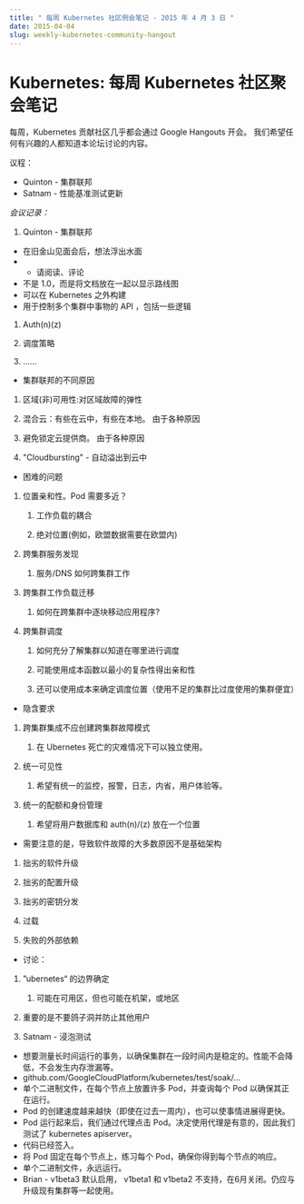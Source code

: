 ```yaml
---
title: " 每周 Kubernetes 社区例会笔记 - 2015 年 4 月 3 日 "
date: 2015-04-04
slug: weekly-kubernetes-community-hangout
---
```


# Kubernetes: 每周 Kubernetes 社区聚会笔记

每周，Kubernetes 贡献社区几乎都会通过 Google Hangouts 开会。
我们希望任何有兴趣的人都知道本论坛讨论的内容。

议程：

* Quinton - 集群联邦
* Satnam - 性能基准测试更新

*会议记录：*

1. Quinton - 集群联邦
* 在旧金山见面会后，想法浮出水面
* * 请阅读、评论
* 不是 1.0，而是将文档放在一起以显示路线图
* 可以在 Kubernetes 之外构建
* 用于控制多个集群中事物的 API ，包括一些逻辑

1. Auth(n)(z)

2. 调度策略

3. ……
* 集群联邦的不同原因

1. 区域(非)可用性:对区域故障的弹性

2. 混合云：有些在云中，有些在本地。 由于各种原因

3. 避免锁定云提供商。 由于各种原因

4. "Cloudbursting" - 自动溢出到云中

 * 困难的问题
 
 1. 位置亲和性。Pod 需要多近？

    1. 工作负载的耦合

    2. 绝对位置(例如，欧盟数据需要在欧盟内)

2. 跨集群服务发现

    1. 服务/DNS 如何跨集群工作

3. 跨集群工作负载迁移

    1. 如何在跨集群中逐块移动应用程序?

4. 跨集群调度

    1.  如何充分了解集群以知道在哪里进行调度

    2. 可能使用成本函数以最小的复杂性得出亲和性

    3. 还可以使用成本来确定调度位置（使用不足的集群比过度使用的集群便宜）

 * 隐含要求

1. 跨集群集成不应创建跨集群故障模式

    1. 在 Ubernetes 死亡的灾难情况下可以独立使用。

2. 统一可见性

    1. 希望有统一的监控，报警，日志，内省，用户体验等。

3. 统一的配额和身份管理

    1. 希望将用户数据库和 auth(n)/(z) 放在一个位置
    

 * 需要注意的是，导致软件故障的大多数原因不是基础架构

1. 拙劣的软件升级

2. 拙劣的配置升级

3. 拙劣的密钥分发

4. 过载

5. 失败的外部依赖

 * 讨论：

1. ”ubernetes“ 的边界确定

    1. 可能在可用区，但也可能在机架，或地区

2. 重要的是不要鸽子洞并防止其他用户

 2. Satnam - 浸泡测试
* 想要测量长时间运行的事务，以确保集群在一段时间内是稳定的。性能不会降低，不会发生内存泄漏等。
* github.com/GoogleCloudPlatform/kubernetes/test/soak/…
* 单个二进制文件，在每个节点上放置许多 Pod，并查询每个 Pod 以确保其正在运行。
* Pod 的创建速度越来越快（即使在过去一周内），也可以使事情进展得更快。
* Pod 运行起来后，我们通过代理点击 Pod。决定使用代理是有意的，因此我们测试了 kubernetes apiserver。
* 代码已经签入。
* 将 Pod 固定在每个节点上，练习每个 Pod，确保你得到每个节点的响应。
* 单个二进制文件，永远运行。
* Brian - v1beta3 默认启用， v1beta1 和 v1beta2 不支持，在6月关闭。仍应与升级现有集群等一起使用。

